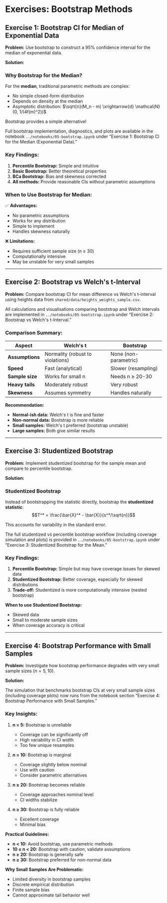 # Exercises: Bootstrap Methods

## Exercise 1: Bootstrap CI for Median of Exponential Data

**Problem:** Use bootstrap to construct a 95% confidence interval for the median of exponential data.

**Solution:**

### Why Bootstrap for the Median?

For the **median**, traditional parametric methods are complex:
- No simple closed-form distribution
- Depends on density at the median
- Asymptotic distribution: $\sqrt{n}(M_n - m) \xrightarrow{d} \mathcal{N}(0, 1/(4f(m)^2))$

Bootstrap provides a simple alternative!

Full bootstrap implementation, diagnostics, and plots are available in the notebook `../notebooks/05-bootstrap.ipynb` under “Exercise 1: Bootstrap CI for the Median (Exponential Data).”

### Key Findings:

1. **Percentile Bootstrap:** Simple and intuitive
2. **Basic Bootstrap:** Better theoretical properties
3. **BCa Bootstrap:** Bias and skewness corrected
4. **All methods:** Provide reasonable CIs without parametric assumptions

### When to Use Bootstrap for Median:

✅ **Advantages:**
- No parametric assumptions
- Works for any distribution
- Simple to implement
- Handles skewness naturally

❌ **Limitations:**
- Requires sufficient sample size (n ≥ 30)
- Computationally intensive
- May be unstable for very small samples

---

## Exercise 2: Bootstrap vs Welch's t-Interval

**Problem:** Compare bootstrap CI for mean difference vs Welch's t-interval using heights data from `shared/data/heights_weights_sample.csv`.

All calculations and visualisations comparing bootstrap and Welch intervals are implemented in `../notebooks/05-bootstrap.ipynb` under “Exercise 2: Bootstrap vs Welch's t-Interval.”

### Comparison Summary:

| Aspect | Welch's t | Bootstrap |
|--------|-----------|-----------|
| **Assumptions** | Normality (robust to violations) | None (non-parametric) |
| **Speed** | Fast (analytical) | Slower (resampling) |
| **Sample size** | Works for small n | Needs n ≥ 20-30 |
| **Heavy tails** | Moderately robust | Very robust |
| **Skewness** | Assumes symmetry | Handles naturally |

**Recommendation:**
- **Normal-ish data:** Welch's t is fine and faster
- **Non-normal data:** Bootstrap is more reliable
- **Small samples:** Welch's t preferred (bootstrap unstable)
- **Large samples:** Both give similar results

---

## Exercise 3: Studentized Bootstrap

**Problem:** Implement studentized bootstrap for the sample mean and compare to percentile bootstrap.

**Solution:**

### Studentized Bootstrap

Instead of bootstrapping the statistic directly, bootstrap the **studentized statistic**:
$$T^* = \frac{\bar{X}^* - \bar{X}}{s^*/\sqrt{n}}$$

This accounts for variability in the standard error.

The full studentized vs percentile bootstrap workflow (including coverage simulation and plots) is provided in `../notebooks/05-bootstrap.ipynb` under “Exercise 3: Studentized Bootstrap for the Mean.”

### Key Findings:

1. **Percentile Bootstrap:** Simple but may have coverage issues for skewed data
2. **Studentized Bootstrap:** Better coverage, especially for skewed distributions
3. **Trade-off:** Studentized is more computationally intensive (nested bootstrap)

**When to use Studentized Bootstrap:**
- Skewed data
- Small to moderate sample sizes
- When coverage accuracy is critical

---

## Exercise 4: Bootstrap Performance with Small Samples

**Problem:** Investigate how bootstrap performance degrades with very small sample sizes ($n = 5, 10$).

**Solution:**

The simulation that benchmarks bootstrap CIs at very small sample sizes (including coverage plots) now runs from the notebook section “Exercise 4: Bootstrap Performance with Small Samples.”

### Key Insights:

1. **n = 5:** Bootstrap is unreliable
   - Coverage can be significantly off
   - High variability in CI width
   - Too few unique resamples

2. **n = 10:** Bootstrap is marginal
   - Coverage slightly below nominal
   - Use with caution
   - Consider parametric alternatives

3. **n ≥ 20:** Bootstrap becomes reliable
   - Coverage approaches nominal level
   - CI widths stabilize

4. **n ≥ 30:** Bootstrap is fully reliable
   - Excellent coverage
   - Minimal bias

**Practical Guidelines:**
- **n < 10:** Avoid bootstrap, use parametric methods
- **10 ≤ n < 20:** Bootstrap with caution, validate assumptions
- **n ≥ 20:** Bootstrap is generally safe
- **n ≥ 30:** Bootstrap preferred for non-normal data

**Why Small Samples Are Problematic:**
- Limited diversity in bootstrap samples
- Discrete empirical distribution
- Finite sample bias
- Cannot approximate tail behavior well

